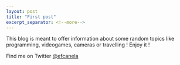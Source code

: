 ```yaml
---
layout: post
title: "First post"
excerpt_separator: <!--more-->
---
```

This blog is meant to offer information about some random topics like programming, videogames, cameras or travelling !
Enjoy it !

Find me on Twitter [@efcanela](https://twitter.com/efcanela)

